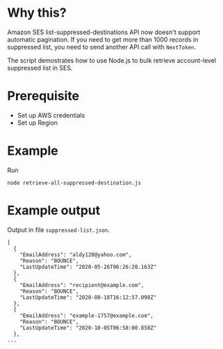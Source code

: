 # Why this?
Amazon SES list-suppressed-destinations API now doesn't support automatic pagination. If you need to get more than 1000 records in suppressed list, you need to send another API call with `NextToken`.

The script demostrates how to use Node.js to bulk retrieve account-level suppressed list in SES.

# Prerequisite
- Set up AWS credentials
- Set up Region
# Example
Run
```
node retrieve-all-suppressed-destination.js
```
# Example output
Output in file `suppressed-list.json`.

```
[
  {
    "EmailAddress": "aldy120@yahoo.com",
    "Reason": "BOUNCE",
    "LastUpdateTime": "2020-05-26T06:26:20.163Z"
  },
  {
    "EmailAddress": "recipient@example.com",
    "Reason": "BOUNCE",
    "LastUpdateTime": "2020-08-18T16:12:57.098Z"
  },
  {
    "EmailAddress": "example-1757@example.com",
    "Reason": "BOUNCE",
    "LastUpdateTime": "2020-10-05T06:58:00.858Z"
  },
...
```